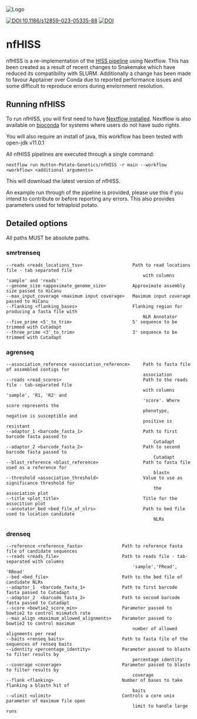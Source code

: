 <picture>
  <source media="(prefers-color-scheme: dark)" srcset="assets/HISSlogo_light.png">
  <img alt="Logo" src="assets/HISSlogo_dark.png">
</picture>

[![DOI:10.1186/s12859-023-05335-88](http://img.shields.io/badge/DOI-10.1186/s12859.023.05335.8-B31B1b.svg)](https://doi.org/10.1186/s12859-023-05335-8)
[![DOI](https://zenodo.org/badge/801906921.svg)](https://zenodo.org/doi/10.5281/zenodo.13789522)

# nfHISS

nfHISS is a re-implementation of the [HISS pipeline](https://github.com/SwiftSeal/HISS) using Nextflow.
This has been created as a result of recent changes to Snakemake which have reduced its compatibility with SLURM. Additionally a change has been made to favour Apptainer over Conda due to reported performance issues and some difficult to reproduce errors during enviornment resolution.

## Running nfHISS

To run nfHISS, you will first need to have [Nextflow installed](https://www.nextflow.io/docs/latest/install.html). Nextflow is also available on [bioconda](https://anaconda.org/bioconda/nextflow) for systems where users do not have sudo rights.

You will also require an install of java, this workflow has been tested with open-jdk v11.0.1

All nfHISS pipelines are executed through a single command:

```
nextflow run Hutton-Potato-Genetics/nfHISS -r main --workflow <workflow> <additional arguments>
```

This will download the latest version of nfHISS.

An example run through of the pipeline is provided, please use this if you intend to contribute or before reporting any errors. This also provides parameters used for tetraploid potato.

## Detailed options

All paths MUST be absolute paths.

### smrtrenseq

```
--reads <reads_locations_tsv>                   Path to read locations file - tab separated file
                                                    with columns 'sample' and 'reads'
--genome_size <appoximate_genome_size>          Approximate assembly size passed to HiCanu
--max_input_coverage <maximum input coverage>   Maximum input coverage passed to HiCanu
--flanking <flanking_bases>                     Flanking region for producing a fasta file with
                                                    NLR Annotator
--five_prime <5'_to_trim>                       5' sequence to be trimmed with Cutadapt
--three_prime <3'_to_trim>                      3' sequence to be trimmed with Cutadapt
```

### agrenseq

```
--association_reference <association_reference>     Path to fasta file of assembled contigs for
                                                    association
--reads <read_scores>                               Path to the reads file - tab-separated file
                                                    with columns 'sample', 'R1, 'R2' and
                                                    'score'. Where score represents the
                                                    phenotype, negative is susceptible and
                                                    positive is resistant
--adaptor_1 <barcode_fasta_1>                       Path to first barcode fasta passed to
                                                        Cutadapt
--adaptor_2 <barcode_fasta_2>                       Path to second barcode fasta passed to
                                                        Cutadapt
--blast_reference <blast_reference>                 Path to fasta file used as a reference for
                                                        blastn
--threshold <association_threshold>                 Value to use as significance threshold for
                                                        the association plot
--title <plot_title>                                Title for the assocition plot
--annotator_bed <bed_file_of_nlrs>                  Path to bed file used to location candidate
                                                        NLRs
```

### drenseq

```
--reference <reference_fasta>               Path to reference fasta file of candidate sequences
--reads <reads_file>                        Path to reads file - tab-separated with columns
                                                'sample','FRead', 'RRead'
--bed <bed_file>                            Path to the bed file of candidate NLRs
--adaptor_1  <barcode_fasta_1>              Path to first barcode fasta passed to Cutadapt
--adaptor_2  <barcode_fasta_2>              Path to second barcode fasta passed to Cutadapt
--score <bowtie2_score_min>                 Parameter passed to bowtie2 to control mismatch rate
--max_align <maximum_allowed_alignments>    Parameter passed to bowtie2 to control maximum
                                                number of allowed alignments per read
--baits <renseq_baits>                      Path to fasta file of the sequences of renseq baits
--identity <percentage_identity>            Parameter passed to blastn to filter results by
                                                percentage identity
--coverage <coverage>                       Parameter passed to blastn to filter results by
                                                coverage
--flank <flanking>                          Number of bases to take flanking a blastn hit of
                                                baits
--ulimit <ulimit>                           Controls a core unix parameter of maximum file open
                                                limit to handle large runs
```
